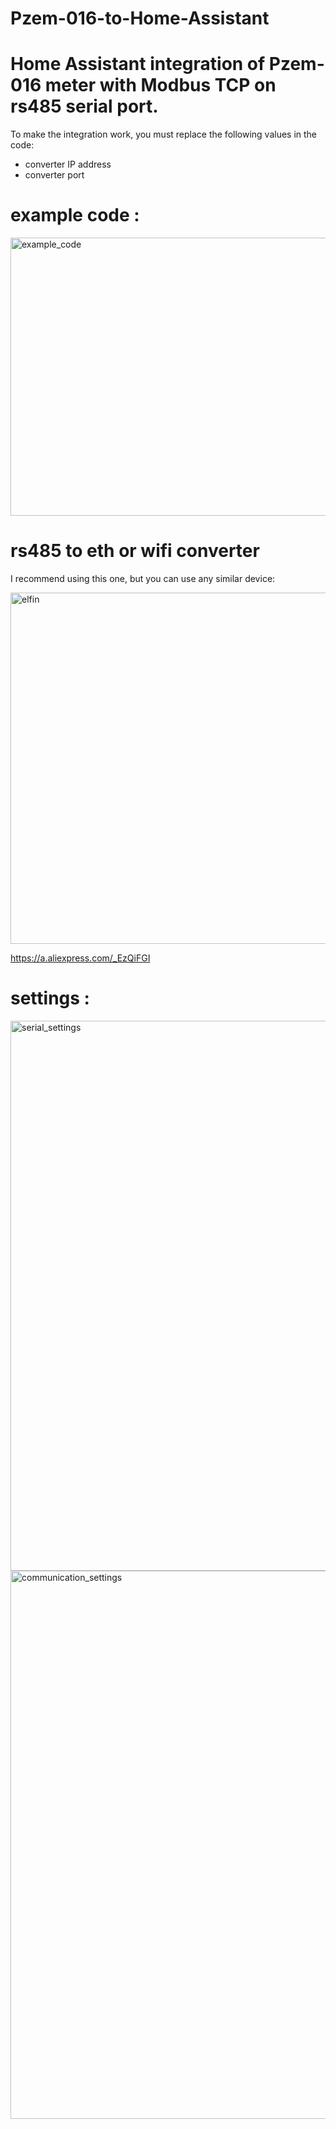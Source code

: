 # Pzem-016-to-Home-Assistant

# Home Assistant integration of Pzem-016 meter with Modbus TCP on rs485 serial port.

To make the integration work, you must replace the following values in the code:

- converter IP address
- converter port

# example code :

<img width="776" height="445" alt="example_code" src="https://github.com/user-attachments/assets/90144451-fd4a-4067-8381-9780feefcb8a" />


# rs485 to eth or wifi converter

I recommend using this one, but you can use any similar device:


<img width="572" height="562" alt="elfin" src="https://github.com/user-attachments/assets/8e185899-e883-4cad-86a1-71e0a81ede39" />


https://a.aliexpress.com/_EzQiFGI


# settings :

<img width="950" height="880" alt="serial_settings" src="https://github.com/user-attachments/assets/b248fde1-62e5-456f-b4e9-5f5b89f9e0d3" />


<img width="946" height="877" alt="communication_settings" src="https://github.com/user-attachments/assets/c73fcad1-8f12-4c05-b492-85aa1ca53255" />







